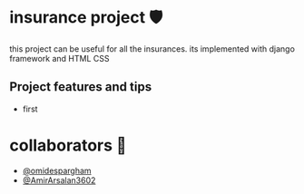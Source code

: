 # insurance project :shield:

this project can be useful for all the insurances. its implemented with django framework and HTML CSS 

## Project features and tips

* first

# collaborators :boy:
* [@omidespargham](https://github.com/omidespargham)
* [@AmirArsalan3602](https://github.com/AmirArsalan3602)
